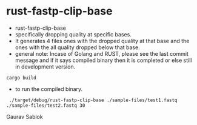 # rust-fastp-clip-base
 - rust-fastp-clip-base
 - specifically dropping quality at specific bases.
 - It generates 4 files ones with the dropped quality at that base and the ones with the all quality dropped below that base. 
 - general note: Incase of Golang and RUST, please see the last commit message and if it says compiled binary then it is completed or else still in development version.

 ```
 cargo build 

 ```
 - to run the compiled binary. 
 
 ```
  ./target/debug/rust-fastp-clip-base ./sample-files/test1.fastq ./sample-files/test2.fastq 30
 
 ```
 
 Gaurav Sablok
